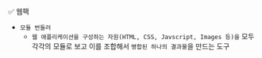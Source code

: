 ✅ 웹팩

* `모듈 번들러`
  * `웹 애플리케이션을 구성하는 자원(HTML, CSS, Javscript, Images 등)을` 모두 각각의 모듈로 보고 이를 조합해서 `병합된 하나의 결과물`을 만드는 도구